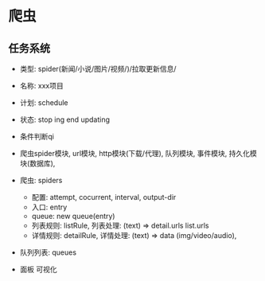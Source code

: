 # 爬虫

## 任务系统
- 类型: spider(新闻/小说/图片/视频/)/拉取更新信息/
- 名称: xxx项目
- 计划: schedule
- 状态: stop ing end updating
- 条件判断qi

- 爬虫spider模块, url模块, http模块(下载/代理), 队列模块, 事件模块, 持久化模块(数据库), 
- 爬虫: spiders
  - 配置: attempt, cocurrent, interval, output-dir
  - 入口: entry
  - queue: new queue(entry)
  - 列表规则: listRule, 列表处理: (text) => detail.urls list.urls
  - 详情规则: detailRule, 详情处理: (text) => data (img/video/audio), 
- 队列列表: queues
- 面板 可视化